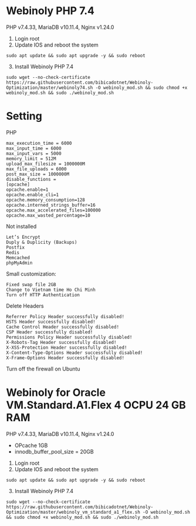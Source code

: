 # Webinoly PHP 7.4
PHP v7.4.33, MariaDB v10.11.4, Nginx v1.24.0
1. Login root
2. Update IOS and reboot the system
```shell
sudo apt update && sudo apt upgrade -y && sudo reboot
```
3. Install Webinoly PHP 7.4
```shell
sudo wget --no-check-certificate https://raw.githubusercontent.com/bibicadotnet/Webinoly-Optimization/master/webinoly74.sh -O webinoly_mod.sh && sudo chmod +x webinoly_mod.sh && sudo ./webinoly_mod.sh
```
# Setting
PHP
```shell
max_execution_time = 6000
max_input_time = 6000
max_input_vars = 5000
memory_limit = 512M
upload_max_filesize = 1000000M
max_file_uploads = 6000
post_max_size = 1000000M
disable_functions = 
[opcache]
opcache.enable=1
opcache.enable_cli=1
opcache.memory_consumption=128
opcache.interned_strings_buffer=16
opcache.max_accelerated_files=100000
opcache.max_wasted_percentage=10
```
Not installed
```shell
Let’s Encrypt
Duply & Duplicity (Backups)
Postfix
Redis
Memcached
phpMyAdmin
```
Small customization:
```shell
Fixed swap file 2GB
Change to Vietnam time Ho Chi Minh
Turn off HTTP Authentication
```
Delete Headers
```shell
Referrer Policy Header successfully disabled!
HSTS Header successfully disabled!
Cache Control Header successfully disabled!
CSP Header successfully disabled!
Permissions Policy Header successfully disabled!
X-Robots-Tag Header successfully disabled!
X-XSS-Protection Header successfully disabled!
X-Content-Type-Options Header successfully disabled!
X-Frame-Options Header successfully disabled!
```
Turn off the firewall on Ubuntu

# Webinoly for Oracle VM.Standard.A1.Flex 4 OCPU 24 GB RAM
PHP v7.4.33, MariaDB v10.11.4, Nginx v1.24.0

<ul>
 	<li>OPcache 1GB</li>
 	<li>innodb_buffer_pool_size = 20GB</li>
</ul>

1. Login root
2. Update IOS and reboot the system
```shell
sudo apt update && sudo apt upgrade -y && sudo reboot
```
3. Install Webinoly PHP 7.4
```shell
sudo wget --no-check-certificate https://raw.githubusercontent.com/bibicadotnet/Webinoly-Optimization/master/webinoly_vm_standard_a1_flex.sh -O webinoly_mod.sh && sudo chmod +x webinoly_mod.sh && sudo ./webinoly_mod.sh
```
